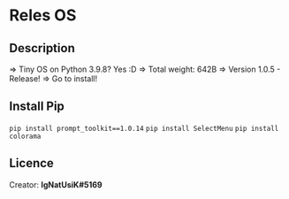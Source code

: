 # Reles OS

## Description
=> Tiny OS on Python 3.9.8? Yes :D
=> Total weight: 642B
=> Version 1.0.5 - Release! => Go to install!


## Install Pip
`pip install prompt_toolkit==1.0.14`
`pip install SelectMenu`
`pip install colorama`

## Licence
Creator: **IgNatUsiK#5169**
